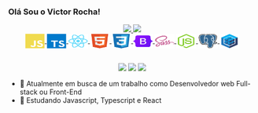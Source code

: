 ### Olá Sou o Victor Rocha!

<div align="center">
  <a href="https://github.com/VictorDevRocha">
  <img height="150em" src="https://github-readme-stats.vercel.app/api?username=VictorDevRocha&show_icons=true&theme=dark&include_all_commits=true&count_private=true"/>
  <img height="150em" src="https://github-readme-stats.vercel.app/api/top-langs/?username=VictorDevRocha&layout=compact&langs_count=7&theme=dark"/>
</div>

<div style="display: inline_block" align="center"<br>
  <img align="center" alt="Victor-Js" height="30" width="40"src="https://raw.githubusercontent.com/devicons/devicon/master/icons/javascript/javascript-plain.svg">
  <img align="center" alt="Victor-Ts" height="30" width="40" src="https://raw.githubusercontent.com/devicons/devicon/master/icons/typescript/typescript-plain.svg">
  <img align="center" alt="Victor-React" height="30" width="40" src="https://raw.githubusercontent.com/devicons/devicon/master/icons/react/react-original.svg">
  <img align="center" alt="Victor-HTML" height="30" width="40" src="https://raw.githubusercontent.com/devicons/devicon/master/icons/html5/html5-original.svg">
  <img align="center" alt="Victor-CSS" height="30" width="40" src="https://raw.githubusercontent.com/devicons/devicon/master/icons/css3/css3-original.svg">
  <img align="center" alt="Victor-BOOTSTRAP" height="30" width="40" src="https://raw.githubusercontent.com/devicons/devicon/master/icons/bootstrap/bootstrap-original.svg">
  <img align="center" alt="Victor-SASS" height="30" width="40" src="https://raw.githubusercontent.com/devicons/devicon/master/icons/sass/sass-original.svg">
  <img align="center" alt="Victor-NODEJS" height="30" width="40" src="https://raw.githubusercontent.com/devicons/devicon/master/icons/nodejs/nodejs-original.svg">
  <img align="center" alt="Victor-POSTGRESSSQL" height="30" width="40" src="https://raw.githubusercontent.com/devicons/devicon/master/icons/postgresql/postgresql-original.svg">
  <img align="center" alt="Victor-SEQUELIZE" height="30" width="40" src="https://raw.githubusercontent.com/devicons/devicon/master/icons/sequelize/sequelize-original.svg">
</div>

##

<div  align="center"> 
  <a href=https://www.instagram.com/viictor_rxd/ target="_blank"><img src="https://img.shields.io/badge/-Instagram-%23E4405F?style=for-the-badge&logo=instagram&logoColor=white" target="_blank"></a>
  <a href = "mailto:victorrochadev0@gmail.com"><img src="https://img.shields.io/badge/-Gmail-%23333?style=for-the-badge&logo=gmail&logoColor=white" target="_blank"></a>
  <a href="https://www.linkedin.com/in/victor-rocha-58056223a" target="_blank"><img src="https://img.shields.io/badge/-LinkedIn-%230077B5?style=for-the-badge&logo=linkedin&logoColor=white" target="_blank"></a> 
 
</div>

- 🔭 Atualmente em busca de um trabalho como Desenvolvedor web Full-stack ou Front-End
- 🌱 Estudando Javascript, Typescript e React
